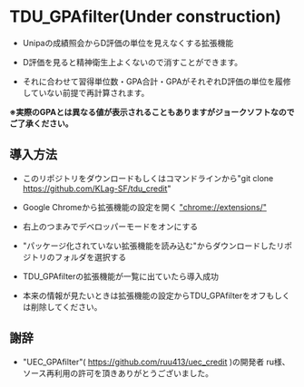 # TDU_GPAfilter(Under construction)

- Unipaの成績照会からD評価の単位を見えなくする拡張機能

- D評価を見ると精神衛生上よくないので消すことができます。

- それに合わせて習得単位数・GPA合計・GPAがそれぞれD評価の単位を履修していない前提で再計算されます。

**※実際のGPAとは異なる値が表示されることもありますがジョークソフトなのでご了承ください。**

## 導入方法

- このリポジトリをダウンロードもしくはコマンドラインから"git clone https://github.com/KLag-SF/tdu_credit"

- Google Chromeから拡張機能の設定を開く
["chrome://extensions/"](chrome://extensions/)

- 右上のつまみでデベロッパーモードをオンにする

- "パッケージ化されていない拡張機能を読み込む"からダウンロードしたリポジトリのフォルダを選択する

- TDU_GPAfilterの拡張機能が一覧に出ていたら導入成功

- 本来の情報が見たいときは拡張機能の設定からTDU_GPAfilterをオフもしくは削除してください。

## 謝辞

- "UEC_GPAfilter"( https://github.com/ruu413/uec_credit )の開発者 ru様、ソース再利用の許可を頂きありがとうございました。
